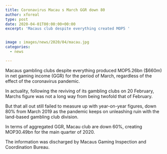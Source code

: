 ```yaml
---
title: Coronavirus Macau s March GGR down 80
author: xforeal 
type: post
date: 2020-04-01T00:00:00+00:00
excerpt: 'Macaus club despite everything created MOP5 '


image : images/news/2020/04/macau.jpg
categories:
  - news

---
```

Macaus gambling clubs despite everything produced MOP5.26bn ($660m) in net gaming income (GGR) for the period of March, regardless of the effect of the coronavirus pandemic. 

In actuality, following the reviving of its gambling clubs on 20 February, Marchs figure was not a long way from being twofold that of February. 

But that all out still failed to measure up with year-on-year figures, down 80&percnt; from March 2019 as the pandemic keeps on unleashing ruin with the land-based gambling club division. 

In terms of aggregated GGR, Macau club are down 60&percnt;, creating MOP30.49bn for the main quarter of 2020. 

The information was discharged by Macaus Gaming Inspection and Coordination Bureau.